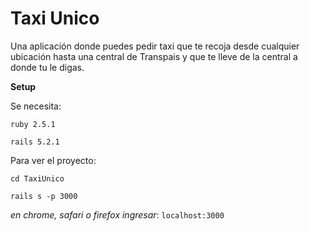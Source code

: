 # Taxi Unico

Una aplicación donde puedes pedir taxi que te recoja desde cualquier ubicación hasta una central de Transpais y que te lleve de la central a donde tu le digas.



**Setup**



Se necesita:

``` ruby 2.5.1 ```

``` rails 5.2.1 ```



Para ver el proyecto:

```cd TaxiUnico ```

``` rails s -p 3000 ```

_en chrome, safari o firefox ingresar_: ``` localhost:3000 ```







